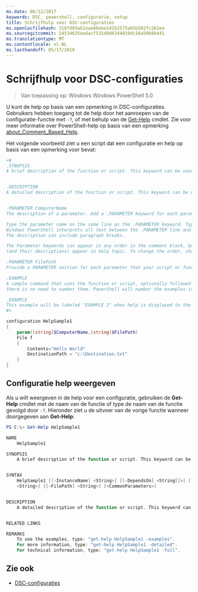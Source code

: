 ```yaml
---
ms.date: 06/12/2017
keywords: DSC, powershell, configuratie, setup
title: Schrijfhulp voor DSC-configuraties
ms.openlocfilehash: 316fd69ab1eae66ebe141b2575a05b502fc261ea
ms.sourcegitcommit: 54534635eedacf531d8d6344019dc16a50b8b441
ms.translationtype: MT
ms.contentlocale: nl-NL
ms.lasthandoff: 05/17/2018
---
```

# <a name="writing-help-for-dsc-configurations"></a>Schrijfhulp voor DSC-configuraties

>Van toepassing op: Windows Windows PowerShell 5.0

U kunt de help op basis van een opmerking in DSC-configuraties. Gebruikers hebben toegang tot de help door het aanroepen van de configuratie-functie met `-?`, of met behulp van de [Get-Help](https://technet.microsoft.com/library/hh849696.aspx) cmdlet. Zie voor meer informatie over PowerShell-help op basis van een opmerking [about_Comment_Based_Help](https://technet.microsoft.com/library/hh847834.aspx).

Het volgende voorbeeld ziet u een script dat een configuratie en help op basis van een opmerking voor bevat:

```powershell
<#
.SYNOPSIS
A brief description of the function or script. This keyword can be used only once for each configuration.


.DESCRIPTION
A detailed description of the function or script. This keyword can be used only once for each configuration.


.PARAMETER ComputerName
The description of a parameter. Add a .PARAMETER keyword for each parameter in the function or script syntax.

Type the parameter name on the same line as the .PARAMETER keyword. Type the parameter description on the lines following the .PARAMETER keyword.
Windows PowerShell interprets all text between the .PARAMETER line and the next keyword or the end of the comment block as part of the parameter description.
The description can include paragraph breaks.

The Parameter keywords can appear in any order in the comment block, but the function or script syntax determines the order in which the parameters
(and their descriptions) appear in help topic. To change the order, change the syntax.

.PARAMETER FilePath
Provide a PARAMETER section for each parameter that your script or function accepts.

.EXAMPLE
A sample command that uses the function or script, optionally followed by sample output and a description. Repeat this keyword for each example. If you have multiple examples,
there is no need to number them. PowerShell will number the examples in help text.

.EXAMPLE
This example will be labeled "EXAMPLE 2" when help is displayed to the user.
#>

configuration HelpSample1
{
    param([string]$ComputerName,[string]$FilePath)
    File f
    {
        Contents="Hello World"
        DestinationPath = "c:\Destination.txt"
    }
}
```

## <a name="viewing-configuration-help"></a>Configuratie help weergeven

Als u wilt weergeven in de help voor een configuratie, gebruiken de **Get-Help** cmdlet met de naam van de functie of type de naam van de functie gevolgd door `-?`. Hieronder ziet u de uitvoer van de vorige functie wanneer doorgegeven aan **Get-Help**:

```powershell
PS C:\> Get-Help HelpSample1

NAME
    HelpSample1

SYNOPSIS
    A brief description of the function or script. This keyword can be used only once for each configuration.


SYNTAX
    HelpSample1 [[-InstanceName] <String>] [[-DependsOn] <String[]>] [[-OutputPath] <String>] [[-ConfigurationData] <Hashtable>] [[-ComputerName]
    <String>] [[-FilePath] <String>] [<CommonParameters>]


DESCRIPTION
    A detailed description of the function or script. This keyword can be used only once for each configuration.


RELATED LINKS

REMARKS
    To see the examples, type: "get-help HelpSample1 -examples".
    For more information, type: "get-help HelpSample1 -detailed".
    For technical information, type: "get-help HelpSample1 -full".
```

## <a name="see-also"></a>Zie ook
* [DSC-configuraties](configurations.md)